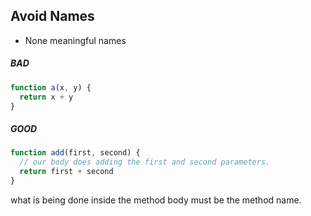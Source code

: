 ## Avoid Names

- None meaningful names

##### BAD
```JavaScript
function a(x, y) {
  return x + y
}
```

##### GOOD
```JavaScript
function add(first, second) {
  // our body does adding the first and second parameters.
  return first + second
}
```

what is being done inside the method body must be the method name.
